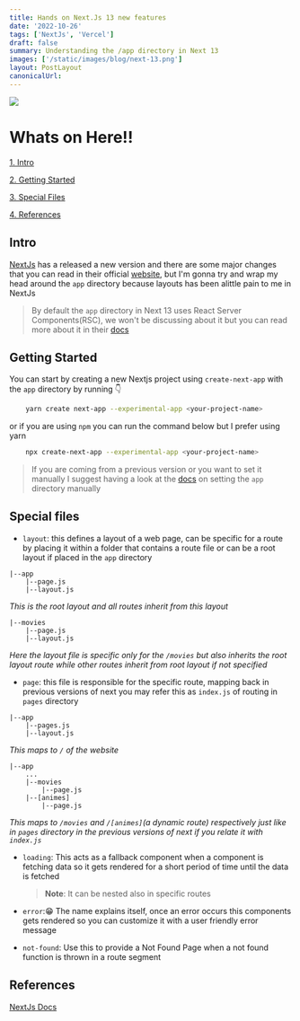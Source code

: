 ```yaml
---
title: Hands on Next.Js 13 new features
date: '2022-10-26'
tags: ['NextJs', 'Vercel']
draft: false
summary: Understanding the /app directory in Next 13
images: ['/static/images/blog/next-13.png']
layout: PostLayout
canonicalUrl:
---
```


![](/static/images/blog/next-13.png)

# Whats on Here!!

[1. Intro](#intro)

[2. Getting Started](#getting-started)

[3. Special Files](#special-files)

[4. References](#references)

## Intro

[NextJs](https://nextjs.org) has a released a new version and there are some major changes that you can read in their official [website](https://nextjs.org/13), but I'm gonna try and wrap my head around the `app` directory because layouts has been alittle pain to me in NextJs

> By default the `app` directory in Next 13 uses React Server Components(RSC), we won't be discussing about it but you can read more about it in their [docs](https://nextjs.org/docs/advanced-features/react-18/server-components)

## Getting Started

You can start by creating a new Nextjs project using `create-next-app` with the `app` directory by running 👇

```bash
    yarn create next-app --experimental-app <your-project-name>
```

or if you are using `npm` you can run the command below but I prefer using yarn

```bash
    npx create-next-app --experimental-app <your-project-name>
```

> If you are coming from a previous version or you want to set it manually I suggest having a look at the [docs](https://beta.nextjs.org) on setting the `app` directory manually

## Special files

- `layout`: this defines a layout of a web page, can be specific for a route by placing it within a folder that contains a route file or can be a root layout if placed in the `app` directory

```
|--app
    |--page.js
    |--layout.js
```

_This is the root layout and all routes inherit from this layout_

```
|--movies
    |--page.js
    |--layout.js
```

_Here the layout file is specific only for the `/movies` but also inherits the root layout route while other routes inherit from root layout if not specified_

- `page`: this file is responsible for the specific route, mapping back in previous versions of next you may refer this as `index.js` of routing in `pages` directory

```
|--app
    |--pages.js
    |--layout.js
```

_This maps to `/` of the website_

```
|--app
    ...
    |--movies
        |--page.js
    |--[animes]
        |--page.js
```

_This maps to `/movies` and `/[animes]`(a dynamic route) respectively just like in `pages` directory in the previous versions of next if you relate it with `index.js`_

- `loading`: This acts as a fallback component when a component is fetching data so it gets rendered for a short period of time until the data is fetched

  > **Note**: It can be nested also in specific routes

- `error`:😁 The name explains itself, once an error occurs this components gets rendered so you can customize it with a user friendly error message

- `not-found`: Use this to provide a Not Found Page when a not found function is thrown in a route segment

## References

[NextJs Docs](https://beta.nextjs.org)
